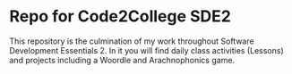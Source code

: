 # Repo for Code2College SDE2 
This repository is the culmination of my work throughout Software Development Essentials 2. In it you will find daily class activities (Lessons) and projects including a Woordle and Arachnophonics game.

